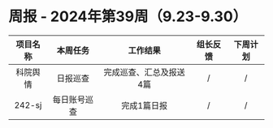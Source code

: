 
# 周报 - 2024年第39周（9.23-9.30）


|  项目名称  | 本周任务 | 工作结果 | 组长反馈 |  下周计划| 
|:----------:|:--------:|:--------:|:--------:|:--------:|
| 科院舆情  | 日报巡查 |完成巡查、汇总及报送4篇 |   /   |     / |
|  242-sj    | 每日账号巡查 |完成1篇日报 |   /   |     / |
